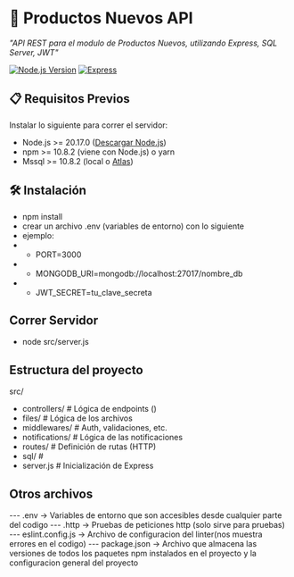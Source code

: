 # 🚀 Productos Nuevos API

_"API REST para el modulo de Productos Nuevos, utilizando Express, SQL Server, JWT"_

[![Node.js Version](https://img.shields.io/badge/node-%3E%3D%2018.0.0-brightgreen)](https://nodejs.org/)
[![Express](https://img.shields.io/badge/express-4.18.2-lightgrey)](https://expressjs.com/)

## 📋 Requisitos Previos

Instalar lo siguiente para correr el servidor:

- Node.js >= 20.17.0 ([Descargar Node.js](https://nodejs.org/))
- npm >= 10.8.2 (viene con Node.js) o yarn
- Mssql >= 10.8.2 (local o [Atlas](https://www.mongodb.com/atlas/database))

## 🛠️ Instalación

- npm install
- crear un archivo .env (variables de entorno) con lo siguiente
- ejemplo:
- - PORT=3000
- - MONGODB_URI=mongodb://localhost:27017/nombre_db
- - JWT_SECRET=tu_clave_secreta

## Correr Servidor

- node src/server.js

## Estructura del proyecto

src/

- controllers/ # Lógica de endpoints ()
- files/ # Lógica de los archivos
- middlewares/ # Auth, validaciones, etc.
- notifications/ # Lógica de las notificaciones
- routes/ # Definición de rutas (HTTP)
- sql/ #
- server.js # Inicialización de Express

## Otros archivos

--- .env -> Variables de entorno que son accesibles desde cualquier parte del codigo
--- .http -> Pruebas de peticiones http (solo sirve para pruebas)
--- eslint.config.js -> Archivo de configuracion del linter(nos muestra errores en el codigo)
--- package.json -> Archivo que almacena las versiones de todos los paquetes npm instalados en el proyecto y la configuracion general del proyecto

